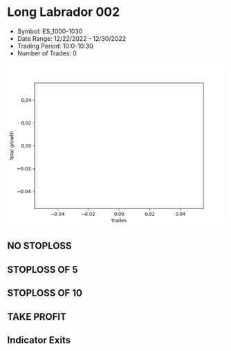 # Long Labrador 002 
- Symbol: ES_1000-1030
- Date Range: 12/22/2022 - 12/30/2022
- Trading Period: 10:0-10:30
- Number of Trades: 0

![Plot](LongLabrador002ES_1000-1030.png)
## NO STOPLOSS














## STOPLOSS OF 5














## STOPLOSS OF 10














## TAKE PROFIT











## Indicator Exits


